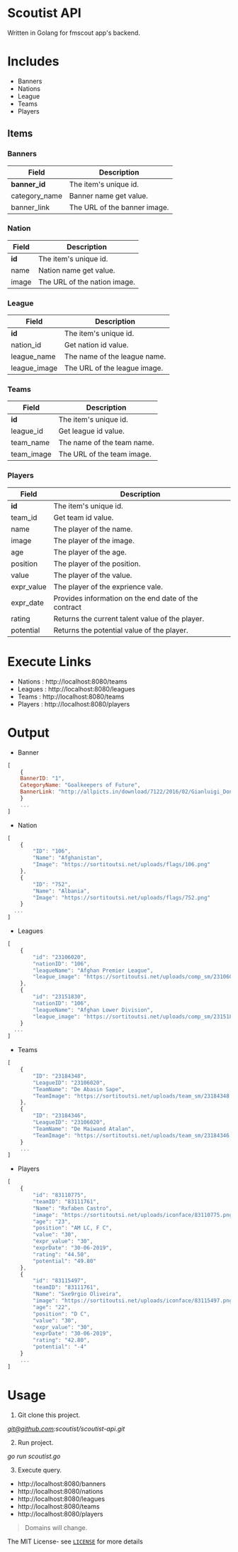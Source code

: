 # Scoutist API
Written in Golang for fmscout app's backend.


# Includes

- Banners
- Nations
- League
- Teams 
- Players 


## Items

### Banners

Field | Description
------|------------
**banner_id** | The item's unique id.
category_name | Banner name get value.
banner_link | The URL of the banner image.

### Nation

Field | Description
------|------------
**id** | The item's unique id.
name | Nation name get value.
image | The URL of the nation image.

### League

Field | Description
------|------------
**id** | The item's unique id.
nation_id | Get nation id value.
league_name | The name of the league name.
league_image | The URL of the league image.

### Teams

Field | Description
------|------------
**id** | The item's unique id.
league_id | Get league id value.
team_name | The name of the team name.
team_image | The URL of the team image.

### Players

Field | Description
------|------------
**id** | The item's unique id.
team_id | Get team id value.
name | The player of the name.
image | The player of the image.
age | The player of the age.
position | The player of the position.
value | The player of the value.
expr_value | The player of the exprience vale.
expr_date | Provides information on the end date of the contract
rating | Returns the current talent value of the player.
potential | Returns the potential value of the player. 


# Execute Links

- Nations : http://localhost:8080/teams
- Leagues : http://localhost:8080/leagues
- Teams   : http://localhost:8080/teams
- Players : http://localhost:8080/players 

# Output

- Banner 

```javascript
[
    {
    BannerID: "1",
    CategoryName: "Goalkeepers of Future",
    BannerLink: "http://allpicts.in/download/7122/2016/02/Gianluigi_Donnarumma_AC_Milan_best_goalkeepers_3-1600x900.jpg"
    }
    ...
]
```


- Nation 

```javascript
[
    {
        "ID": "106",
        "Name": "Afghanistan",
        "Image": "https://sortitoutsi.net/uploads/flags/106.png"
    },
    {
        "ID": "752",
        "Name": "Albania",
        "Image": "https://sortitoutsi.net/uploads/flags/752.png"
    }
  ...
]
```

- Leagues

```javascript
[
    {
        "id": "23106020",
        "nationID": "106",
        "leagueName": "Afghan Premier League",
        "league_image": "https://sortitoutsi.net/uploads/comp_sm/23106020.png"
    },
    {
        "id": "23151830",
        "nationID": "106",
        "leagueName": "Afghan Lower Division",
        "league_image": "https://sortitoutsi.net/uploads/comp_sm/23151830.png"
    }
  ...
]
```

- Teams 

```javascript
[
    {
        "ID": "23184348",
        "LeagueID": "23106020",
        "TeamName": "De Abasin Sape",
        "TeamImage": "https://sortitoutsi.net/uploads/team_sm/23184348.png"
    },
    {
        "ID": "23184346",
        "LeagueID": "23106020",
        "TeamName": "De Maiwand Atalan",
        "TeamImage": "https://sortitoutsi.net/uploads/team_sm/23184346.png"
    }
    ...
]
```

- Players

```javascript
[
    {
        "id": "83110775",
        "teamID": "83111761",
        "Name": "Rxfaben Castro",
        "image": "https://sortitoutsi.net/uploads/iconface/83110775.png",
        "age": "23",
        "position": "AM LC, F C",
        "value": "30",
        "expr_value": "30",
        "exprDate": "30-06-2019",
        "rating": "44.50",
        "potential": "49.80"
    },
    {
        "id": "83115497",
        "teamID": "83111761",
        "Name": "Sxe9rgio Oliveira",
        "image": "https://sortitoutsi.net/uploads/iconface/83115497.png",
        "age": "22",
        "position": "D C",
        "value": "30",
        "expr_value": "30",
        "exprDate": "30-06-2019",
        "rating": "42.80",
        "potential": "-4"
    }
    ...
]
```

# Usage 

1. Git clone this project.

*git@github.com:scoutist/scoutist-api.git*

2. Run project.

*go run scoutist.go*

3. Execute query.
- http://localhost:8080/banners
- http://localhost:8080/nations
- http://localhost:8080/leagues
- http://localhost:8080/teams
- http://localhost:8080/players


> Domains will change.







The MIT License- see [`LICENSE`](LICENSE) for more details
